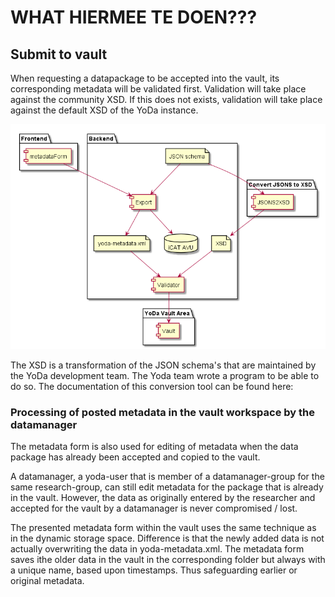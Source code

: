 # WHAT HIERMEE TE DOEN???

## Submit to vault
When requesting a datapackage to be accepted into the vault, its corresponding metadata will be validated first.
Validation will take place against the community XSD. If this does not exists, validation will take place against the default XSD of the YoDa instance.

![OVerview MOAI-CKAN](img/to_vault.png)

The XSD is a transformation of the JSON schema's that are maintained by the YoDa development team.
The Yoda team wrote a program to be able to do so.
The documentation of this conversion tool can be found here:



### Processing of posted metadata in the vault workspace by the datamanager
The metadata form is also used for editing of metadata when the data package has already been accepted and copied to the vault.

A datamanager, a yoda-user that is member of a datamanager-group for the same research-group, can still edit metadata for the package that is already in the vault.
However, the data as originally entered by the researcher and accepted for the vault by a datamanager is never compromised / lost.

The presented metadata form within the vault uses the same technique as in the dynamic storage space.
Difference is that the newly added data is not actually overwriting the data in yoda-metadata.xml.
The metadata form saves ithe older data in the vault in the corresponding folder but always with a unique name, based upon timestamps.
Thus safeguarding earlier or original metadata.
